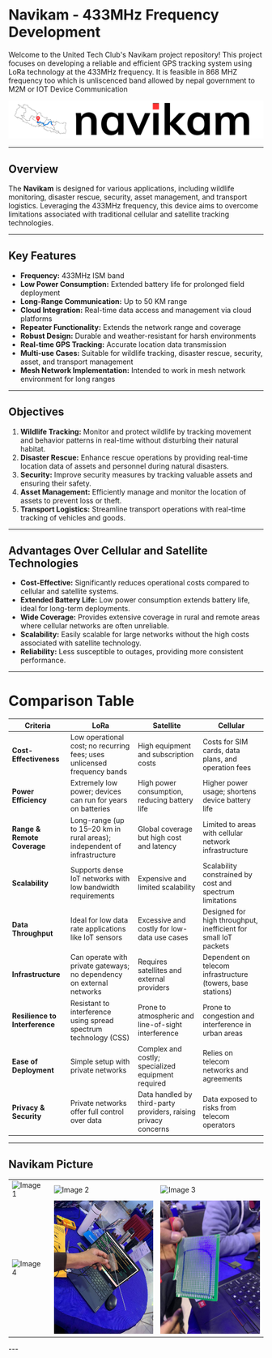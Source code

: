 # Navikam - 433MHz Frequency Development

Welcome to the United Tech Club's Navikam project repository! This project focuses on developing a reliable and efficient GPS tracking system using LoRa technology at the 433MHz frequency. It is feasible in 868 MHZ frequency too which is unliscenced band allowed by nepal government to M2M or IOT Device Communication

![Navikam Logo](src/static/assets/navikam_logo.png)

---

## Overview

The **Navikam** is designed for various applications, including wildlife monitoring, disaster rescue, security, asset management, and transport logistics. Leveraging the 433MHz frequency, this device aims to overcome limitations associated with traditional cellular and satellite tracking technologies.

---

## Key Features

- **Frequency:** 433MHz ISM band
- **Low Power Consumption:** Extended battery life for prolonged field deployment
- **Long-Range Communication:** Up to 50 KM range
- **Cloud Integration:** Real-time data access and management via cloud platforms
- **Repeater Functionality:** Extends the network range and coverage
- **Robust Design:** Durable and weather-resistant for harsh environments
- **Real-time GPS Tracking:** Accurate location data transmission
- **Multi-use Cases:** Suitable for wildlife tracking, disaster rescue, security, asset, and transport management
- **Mesh Network Implementation:** Intended to work in mesh network environment for long ranges

---

## Objectives

1. **Wildlife Tracking:** Monitor and protect wildlife by tracking movement and behavior patterns in real-time without disturbing their natural habitat.
2. **Disaster Rescue:** Enhance rescue operations by providing real-time location data of assets and personnel during natural disasters.
3. **Security:** Improve security measures by tracking valuable assets and ensuring their safety.
4. **Asset Management:** Efficiently manage and monitor the location of assets to prevent loss or theft.
5. **Transport Logistics:** Streamline transport operations with real-time tracking of vehicles and goods.

---

## Advantages Over Cellular and Satellite Technologies

- **Cost-Effective:** Significantly reduces operational costs compared to cellular and satellite systems.
- **Extended Battery Life:** Low power consumption extends battery life, ideal for long-term deployments.
- **Wide Coverage:** Provides extensive coverage in rural and remote areas where cellular networks are often unreliable.
- **Scalability:** Easily scalable for large networks without the high costs associated with satellite technology.
- **Reliability:** Less susceptible to outages, providing more consistent performance.

---

# Comparison Table

| **Criteria**                   | **LoRa**                                                                  | **Satellite**                                                   | **Cellular**                                                    |
| ------------------------------ | ------------------------------------------------------------------------- | --------------------------------------------------------------- | --------------------------------------------------------------- |
| **Cost-Effectiveness**         | Low operational cost; no recurring fees; uses unlicensed frequency bands  | High equipment and subscription costs                           | Costs for SIM cards, data plans, and operation fees             |
| **Power Efficiency**           | Extremely low power; devices can run for years on batteries               | High power consumption, reducing battery life                   | Higher power usage; shortens device battery life                |
| **Range & Remote Coverage**    | Long-range (up to 15–20 km in rural areas); independent of infrastructure | Global coverage but high cost and latency                       | Limited to areas with cellular network infrastructure           |
| **Scalability**                | Supports dense IoT networks with low bandwidth requirements               | Expensive and limited scalability                               | Scalability constrained by cost and spectrum limitations        |
| **Data Throughput**            | Ideal for low data rate applications like IoT sensors                     | Excessive and costly for low-data use cases                     | Designed for high throughput, inefficient for small IoT packets |
| **Infrastructure**             | Can operate with private gateways; no dependency on external networks     | Requires satellites and external providers                      | Dependent on telecom infrastructure (towers, base stations)     |
| **Resilience to Interference** | Resistant to interference using spread spectrum technology (CSS)          | Prone to atmospheric and line-of-sight interference             | Prone to congestion and interference in urban areas             |
| **Ease of Deployment**         | Simple setup with private networks                                        | Complex and costly; specialized equipment required              | Relies on telecom networks and agreements                       |
| **Privacy & Security**         | Private networks offer full control over data                             | Data handled by third-party providers, raising privacy concerns | Data exposed to risks from telecom operators                    |

---

## Navikam Picture

<table>
  <tr>
    <td><img src="./IOT_Designs/equipment pictures/2024-12-19 10.50.10 PM.jpg" alt="Image 1" width="200"></td>
    <td><img src="./IOT_Designs/equipment pictures/2024-12-19 10.50.15 PM.jpg" alt="Image 2" width="200"></td>
    <td><img src="./IOT_Designs/equipment pictures/2024-12-19 10.50.20 PM.jpg" alt="Image 3" width="200"></td>
  </tr>
  <tr>
    <td><img src="./IOT_Designs/equipment pictures/2024-12-19 10.50.26 PM.jpg" alt="Image 4" width="200"></td>
    <td><img src="./IOT_Designs/equipment pictures/photo_2024-12-18_22-19-02.jpg" alt="Image 5" width="200"></td>
    <td><img src="./IOT_Designs/equipment pictures/photo_2024-12-18_22-19-58.jpg" alt="Image 6" width="200"></td>
  </tr>
</table>
---
